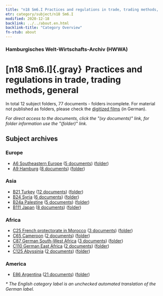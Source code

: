 ```yaml
---
title: "n18 Sm6.I Practices and regulations in trade, trading methods, general"
etr: category/subject/n18 Sm6.I
modified: 2020-12-18
backlink: ../../about.en.html
backlink-title: "Category Overview"
fn-stub: about
---
```


### Hamburgisches Welt-Wirtschafts-Archiv (HWWA)
# [n18 Sm6.I]{.gray}&#8201; Practices and regulations in trade, trading methods, general&#160; 





In total 12 subject folders, 77 documents - folders incomplete.
For material not published as folders, please check the [digitized films](/film/h1_sh) (in German).

_For direct access to the documents, click the "(xy documents)" link, for folder information use the "(folder)" link._

## Subject archives



### Europe

- [A6 Southeastern Europe](../../../geo/about.en.html#A6) (<a href="https://dfg-viewer.de/show/?tx_dlf[id]=https://pm20.zbw.eu/mets/sh/1409xx/140900/1452xx/145268/public.mets.en.xml" target="_blank">5 documents</a>) ([folder](http://purl.org/pressemappe20/folder/sh/140900,145268))
- [A9 Hamburg](../../../geo/about.en.html#A9) (<a href="https://dfg-viewer.de/show/?tx_dlf[id]=https://pm20.zbw.eu/mets/sh/1409xx/140905/1452xx/145268/public.mets.en.xml" target="_blank">8 documents</a>) ([folder](http://purl.org/pressemappe20/folder/sh/140905,145268))

### Asia

- [B21 Turkey](../../../geo/about.en.html#B21) (<a href="https://dfg-viewer.de/show/?tx_dlf[id]=https://pm20.zbw.eu/mets/sh/1411xx/141111/1452xx/145268/public.mets.en.xml" target="_blank">12 documents</a>) ([folder](http://purl.org/pressemappe20/folder/sh/141111,145268))
- [B24 Syria](../../../geo/about.en.html#B24) (<a href="https://dfg-viewer.de/show/?tx_dlf[id]=https://pm20.zbw.eu/mets/sh/1411xx/141114/1452xx/145268/public.mets.en.xml" target="_blank">6 documents</a>) ([folder](http://purl.org/pressemappe20/folder/sh/141114,145268))
- [B24a Palestine](../../../geo/about.en.html#B24a) (<a href="https://dfg-viewer.de/show/?tx_dlf[id]=https://pm20.zbw.eu/mets/sh/1411xx/141115/1452xx/145268/public.mets.en.xml" target="_blank">5 documents</a>) ([folder](http://purl.org/pressemappe20/folder/sh/141115,145268))
- [B111 Japan](../../../geo/about.en.html#B111) (<a href="https://dfg-viewer.de/show/?tx_dlf[id]=https://pm20.zbw.eu/mets/sh/1412xx/141272/1452xx/145268/public.mets.en.xml" target="_blank">8 documents</a>) ([folder](http://purl.org/pressemappe20/folder/sh/141272,145268))

### Africa

- [C25 French protectorate in Morocco](../../../geo/about.en.html#C25) (<a href="https://dfg-viewer.de/show/?tx_dlf[id]=https://pm20.zbw.eu/mets/sh/1413xx/141358/1452xx/145268/public.mets.en.xml" target="_blank">3 documents</a>) ([folder](http://purl.org/pressemappe20/folder/sh/141358,145268))
- [C65 Cameroon](../../../geo/about.en.html#C65) (<a href="https://dfg-viewer.de/show/?tx_dlf[id]=https://pm20.zbw.eu/mets/sh/1414xx/141410/1452xx/145268/public.mets.en.xml" target="_blank">2 documents</a>) ([folder](http://purl.org/pressemappe20/folder/sh/141410,145268))
- [C87 German South-West Africa](../../../geo/about.en.html#C87) (<a href="https://dfg-viewer.de/show/?tx_dlf[id]=https://pm20.zbw.eu/mets/sh/1414xx/141450/1452xx/145268/public.mets.en.xml" target="_blank">3 documents</a>) ([folder](http://purl.org/pressemappe20/folder/sh/141450,145268))
- [C110 German East Africa](../../../geo/about.en.html#C110) (<a href="https://dfg-viewer.de/show/?tx_dlf[id]=https://pm20.zbw.eu/mets/sh/1414xx/141471/1452xx/145268/public.mets.en.xml" target="_blank">2 documents</a>) ([folder](http://purl.org/pressemappe20/folder/sh/141471,145268))
- [C125 Abyssinia](../../../geo/about.en.html#C125) (<a href="https://dfg-viewer.de/show/?tx_dlf[id]=https://pm20.zbw.eu/mets/sh/1414xx/141482/1452xx/145268/public.mets.en.xml" target="_blank">2 documents</a>) ([folder](http://purl.org/pressemappe20/folder/sh/141482,145268))

### America

- [E86 Argentina](../../../geo/about.en.html#E86) (<a href="https://dfg-viewer.de/show/?tx_dlf[id]=https://pm20.zbw.eu/mets/sh/1416xx/141692/1452xx/145268/public.mets.en.xml" target="_blank">21 documents</a>) ([folder](http://purl.org/pressemappe20/folder/sh/141692,145268))


_* The English category label is an unchecked automated translation of the German label._


